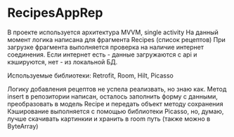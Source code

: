 # RecipesAppRep

В проекте используется архитектура MVVM, single activity
На данный момент логика написана для фрагмента Recipes (список рецептов)
При загрузке фрагмента выполняется проверка на наличие интернет соединения. 
Если интернет есть - данные загружаются с api и кэшируются, нет - из локальной БД.

Используемые библиотеки:
Retrofit, Room, Hilt, Picasso

Логику добавления рецептов не успела реализвать, но знаю как. Метод insert в репозитории написан, осталось заполнить форму с данными, преобразовать в модель Recipe и передать объект методу сохранения
Кэширование выполняется с помощью библиотеки Picasso, но, думаю, лучше скачивать картинкии и хранить в room путь (также можно в ByteArray)


